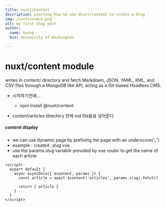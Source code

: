 ```yaml
---
title: nuxtjsContent
description: Learning how to use @nuxt/content to create a blog
img: /nuxtcontent.png
alt: my first blog post
author:
  name: Sunny
  bio: University of Washington

---
```


# nuxt/content module
writes in content/ directory and fetch Markdown, JSON, YAML, XML,
and CSV files through a MongoDB like API, acting as a Git-based Headless CMS.

- 시작하기전에...
  - npm install @nuxt/content
  
- content/articles directory 안에 md file들을 넣어준다

##### content display
- we can use dynamic page by prefixing the page with an underscore('_')
- example : created _slug.vue
- use the params.slug variable provided by vue router to get the name of each article
```
<script>
  export default {
    async asyncData({ $content, params }) {
      const article = await $content('articles', params.slug).fetch()

      return { article }
    }
  }
</script>
```
